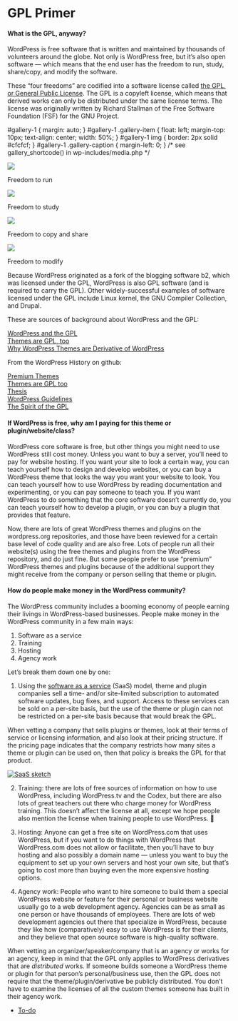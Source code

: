 # GPL Primer

#### What is the GPL, anyway?

WordPress is free software that is written and maintained by thousands of volunteers around the globe. Not only is WordPress free, but it’s also open software — which means that the end user has the freedom to run, study, share/copy, and modify the software.

These “four freedoms” are codified into a software license called [the GPL, or General Public License](https://href.li/?http://www.gnu.org/licenses/old-licenses/gpl-2.0.en.html). The GPL is a copyleft license, which means that derived works can only be distributed under the same license terms. The license was originally written by Richard Stallman of the Free Software Foundation (FSF) for the GNU Project.

#gallery-1 { margin: auto; } #gallery-1 .gallery-item { float: left; margin-top: 10px; text-align: center; width: 50%; } #gallery-1 img { border: 2px solid #cfcfcf; } #gallery-1 .gallery-caption { margin-left: 0; } /\* see gallery\_shortcode() in wp-includes/media.php \*/

[![](https://make.wordpress.org/community/files/2016/10/Freedom-to-run-300x225.jpg)](https://make.wordpress.org/community/handbook/wordcamp-organizer/planning-details/gpl-primer/freedom-to-run/#main)

Freedom to run

[![](https://make.wordpress.org/community/files/2016/10/Freedom-to-study-300x241.jpg)](https://make.wordpress.org/community/handbook/wordcamp-organizer/planning-details/gpl-primer/freedom-to-study/#main)

Freedom to study

  

[![](https://make.wordpress.org/community/files/2016/10/Freedom-to-share-300x165.jpg)](https://make.wordpress.org/community/handbook/wordcamp-organizer/planning-details/gpl-primer/freedom-to-share/#main)

Freedom to copy and share

[![](https://make.wordpress.org/community/files/2016/10/Freedom-to-modify-300x234.jpg)](https://make.wordpress.org/community/handbook/wordcamp-organizer/planning-details/gpl-primer/freedom-to-modify/#main)

Freedom to modify

  

Because WordPress originated as a fork of the blogging software b2, which was licensed under the GPL, WordPress is also GPL software (and is required to carry the GPL). Other widely-successful examples of software licensed under the GPL include Linux kernel, the GNU Compiler Collection, and Drupal.

These are sources of background about WordPress and the GPL:

[WordPress and the GPL](https://href.li/?http://wordpress.tv/2009/10/13/matt-mullenweg-wordpress-gpl/)  
[Themes are GPL, too](https://href.li/?https://wordpress.org/news/2009/07/themes-are-gpl-too/)  
[Why WordPress Themes are Derivative of WordPress](https://href.li/?http://markjaquith.wordpress.com/2010/07/17/why-wordpress-themes-are-derivative-of-wordpress/)

From the WordPress History on github:

[Premium Themes](https://href.li/?https://github.com/WordPress/book/blob/master/Content/Part%204/29-premium-themes.md)  
[Themes are GPL too](https://href.li/?https://github.com/WordPress/book/blob/master/Content/Part%205/31-themes-are-gpl-too.md)  
[Thesis](https://href.li/?https://github.com/WordPress/book/blob/master/Content/Part%205/39-thesis.md)  
[WordPress Guidelines](https://href.li/?https://github.com/WordPress/book/blob/master/Content/Part%205/37-wordpress-guidelines.md)  
[The Spirit of the GPL](https://href.li/?https://github.com/WordPress/book/blob/master/Content/Part%206/42-spirit-of-the-gpl.md)

#### **If WordPress is free, why am I paying for this theme or plugin/website/class?**

WordPress core software is free, but other things you might need to use WordPress still cost money. Unless you want to buy a server, you’ll need to pay for website hosting. If you want your site to look a certain way, you can teach yourself how to design and develop websites, or you can buy a WordPress theme that looks the way you want your website to look. You can teach yourself how to use WordPress by reading documentation and experimenting, or you can pay someone to teach you. If you want WordPress to do something that the core software doesn’t currently do, you can teach yourself how to develop a plugin, or you can buy a plugin that provides that feature.

Now, there are lots of great WordPress themes and plugins on the wordpress.org repositories, and those have been reviewed for a certain base level of code quality and are also free. Lots of people run all their website(s) using the free themes and plugins from the WordPress repository, and do just fine. But some people prefer to use “premium” WordPress themes and plugins because of the additional support they might receive from the company or person selling that theme or plugin.

#### **How do people make money in the WordPress community?**

The WordPress community includes a booming economy of people earning their livings in WordPress-based businesses. People make money in the WordPress community in a few main ways:

1) Software as a service  
2) Training  
3) Hosting  
4) Agency work

Let’s break them down one by one:

1) Using the [software as a service](https://href.li/?https://en.wikipedia.org/wiki/Software_as_a_service) (SaaS) model, theme and plugin companies sell a time- and/or site-limited subscription to automated software updates, bug fixes, and support. Access to these services can be sold on a per-site basis, but the use of the theme or plugin can not be restricted on a per-site basis because that would break the GPL.

When vetting a company that sells plugins or themes, look at their terms of service or licensing information, and also look at their pricing structure. If the pricing page indicates that the company restricts how many sites a theme or plugin can be used on, then that policy is breaks the GPL for that product.

[![SaaS sketch](https://make.wordpress.org/community/files/2016/10/SaaS-sketch-1024x768.jpg)](https://make.wordpress.org/community/files/2016/10/SaaS-sketch.jpg)

2) Training: there are lots of free sources of information on how to use WordPress, including WordPress.tv and the Codex, but there are also lots of great teachers out there who charge money for WordPress training. This doesn’t affect the license at all, except we hope people also mention the license when training people to use WordPress. 🙂

3) Hosting: Anyone can get a free site on WordPress.com that uses WordPress, but if you want to do things with WordPress that WordPress.com does not allow or facilitate, then you’ll have to buy hosting and also possibly a domain name — unless you want to buy the equipment to set up your own servers and host your own site, but that’s going to cost more than buying even the more expensive hosting options.

4) Agency work: People who want to hire someone to build them a special WordPress website or feature for their personal or business website usually go to a web development agency. Agencies can be as small as one person or have thousands of employees. There are lots of web development agencies out there that specialize in WordPress, because they like how (comparatively) easy to use WordPress is for their clients, and they believe that open source software is high-quality software.

When vetting an organizer/speaker/company that is an agency or works for an agency, keep in mind that the GPL only applies to WordPress derivatives that are *distributed* works. If someone builds someone a WordPress theme or plugin for that person’s personal/business use, then the GPL does not require that the theme/plugin/derivative be publicly distributed. You don’t have to examine the licenses of all the custom themes someone has built in their agency work.

*   [To-do](# "To-do")